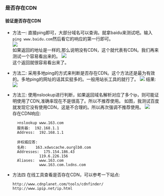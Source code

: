 
### 是否存在CDN
#### 验证是否存在CDN
- 方法一:
直接ping即可，大部分域名可以查询。就拿baidu来测试吧。输入`ping www.baidu.com`然后看它的响应的第一行即可。  
![](http://p0.qhimg.com/t01ca4c4fa9e6a1f299.png)  
如果返回的地址是一样的,那么说明没有CDN，这个就代表有CDN。我们再来测试一个容易看出来的。
![](http://p0.qhimg.com/t01269995b590d4168f.png)  
这个返回就很容易看出来了。

- 方法二:
采用多地ping的方式来判断是否存在CDN。这个方法还是最为有效的。多地ping的网址的话其实挺多的。一般用站长工具的就行了。
![](http://p0.qhimg.com/t01a31d8daccc839528.png)
结果:
![](http://p0.qhimg.com/t0193fd1b64aa082e14.png)

- 方法三:
使用nslookup进行判断，如果返回域名解析对应了多个ip，则可能证明使用了CDN,准确率现在不是很高了。所以不推荐使用。
如图，我测试百度就发现它没有使用CDN，这是不合理的。所以再次强调不推荐使用。
![](http://p0.qhimg.com/t01ae437048b3ec4c46.png)  
存在CDN响应:
  ```
    >nslookup www.163.com
    服务器:  192.168.1.1
    Address:  192.168.1.1

    非权威应答:
    名称:    163.xdwscache.ourglb0.com
    Addresses:  175.154.186.43
              119.6.226.156
    Aliases:  www.163.com
              www.163.com.lxdns.com
  ```
- 方法四
在线工具查看是否存在CDN，可以参考一下站点:
    ```
    http://www.cdnplanet.com/tools/cdnfinder/
    http://www.ipip.net/ip.html
    ```
